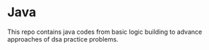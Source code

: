# Java
This repo contains java codes from basic logic building to advance approaches of dsa practice problems.
